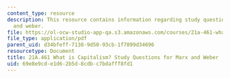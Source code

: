 ```yaml
---
content_type: resource
description: This resource contains information regarding study questions for marx
  and weber.
file: https://ol-ocw-studio-app-qa.s3.amazonaws.com/courses/21a-461-what-is-capitalism-fall-2013/69e8e9cde1d62b5d8cdbc7bdafff8fd1_MIT21A_461F13_Rd_Qs_Mr_Wb.pdf
file_type: application/pdf
parent_uid: d34bfeff-7138-9d50-93cb-1f7899d34696
resourcetype: Document
title: 21A.461 What is Capitalism? Study Questions for Marx and Weber
uid: 69e8e9cd-e1d6-2b5d-8cdb-c7bdafff8fd1
---
```

